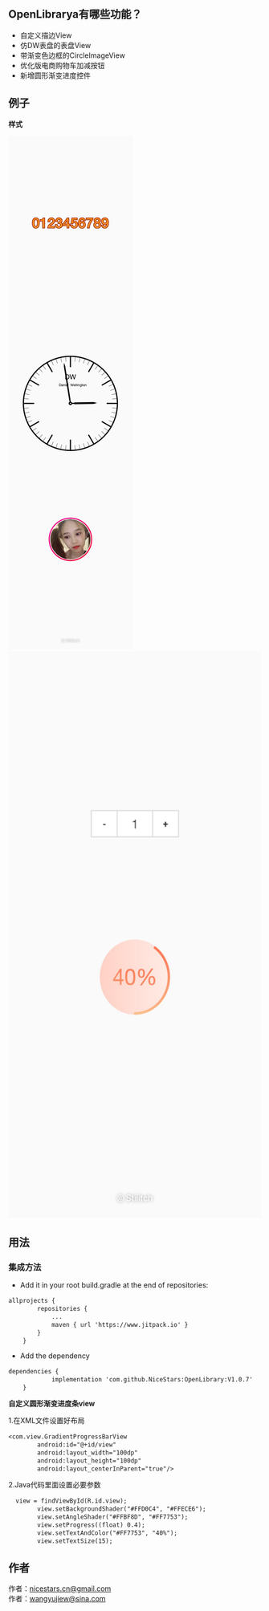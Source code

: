 ## OpenLibrarya有哪些功能？ ##

* 自定义描边View
* 仿DW表盘的表盘View
* 带渐变色边框的CircleImageView
* 优化版电商购物车加减按钮
* 新增圆形渐变进度控件

## 例子 ##

**样式**


<img src="https://github.com/NiceStars/OpenLibrary/blob/master/image/WechatIMG7.jpeg"/>
<img width="540" height="1130" src="https://github.com/NiceStars/OpenLibrary/blob/master/image/WechatIMG6.jpeg"/>


## 用法 ##
### 集成方法 ###
* Add it in your root build.gradle at the end of repositories:
```
allprojects {
		repositories {
			...
			maven { url 'https://www.jitpack.io' }
		}
	}
```
* Add the dependency
```
dependencies {
	        implementation 'com.github.NiceStars:OpenLibrary:V1.0.7'
	}
```

**自定义圆形渐变进度条view**

1.在XML文件设置好布局

```
<com.view.GradientProgressBarView
        android:id="@+id/view"
        android:layout_width="100dp"
        android:layout_height="100dp"
        android:layout_centerInParent="true"/>
```
2.Java代码里面设置必要参数

```
  view = findViewById(R.id.view);
        view.setBackgroundShader("#FFD0C4", "#FFECE6");
        view.setAngleShader("#FFBF8D", "#FF7753");
        view.setProgress((float) 0.4);
        view.setTextAndColor("#FF7753", "40%");
        view.setTextSize(15);
```


## 作者 ##
作者：nicestars.cn@gmail.com</br>作者：wangyujiew@sina.com
